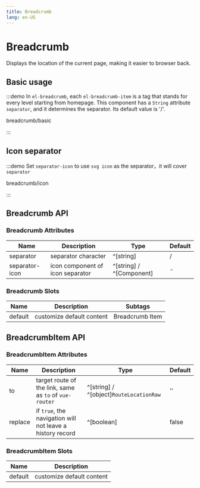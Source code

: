 ```yaml
---
title: Breadcrumb
lang: en-US
---
```


# Breadcrumb

Displays the location of the current page, making it easier to browser back.

## Basic usage

:::demo In `el-breadcrumb`, each `el-breadcrumb-item` is a tag that stands for every level starting from homepage. This component has a `String` attribute `separator`, and it determines the separator. Its default value is '/'.

breadcrumb/basic

:::

## Icon separator

:::demo Set `separator-icon` to use `svg icon` as the separator，it will cover `separator`

breadcrumb/icon

:::

## Breadcrumb API

### Breadcrumb Attributes

| Name           | Description                      | Type                     | Default |
| -------------- | -------------------------------- | ------------------------ | ------- |
| separator      | separator character              | ^[string]                | /       |
| separator-icon | icon component of icon separator | ^[string] / ^[Component] | -       |

### Breadcrumb Slots

| Name    | Description               | Subtags         |
| ------- | ------------------------- | --------------- |
| default | customize default content | Breadcrumb Item |

## BreadcrumbItem API

### BreadcrumbItem Attributes

| Name    | Description                                               | Type                                    | Default |
| ------- | --------------------------------------------------------- | --------------------------------------- | ------- |
| to      | target route of the link, same as `to` of `vue-router`    | ^[string] / ^[object]`RouteLocationRaw` | ''      |
| replace | if `true`, the navigation will not leave a history record | ^[boolean]                              | false   |

### BreadcrumbItem Slots

| Name    | Description               |
| ------- | ------------------------- |
| default | customize default content |
